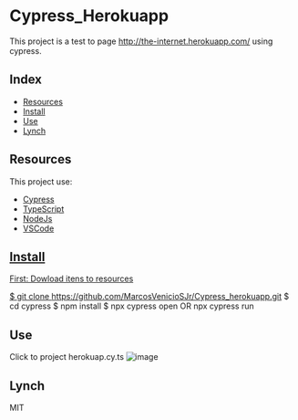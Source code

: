 # Cypress_Herokuapp

This project is a test to page http://the-internet.herokuapp.com/ using cypress.

## Index

- [Resources](#resources)
- [Install](#install)
- [Use](#use)
- [Lynch](#lynch)

## Resources

This project use:
 <ul>
 <li><a href="https://docs.cypress.io/guides/overview/why-cypress"/>Cypress</li>
  <li><a href="https://www.typescriptlang.org/"/>TypeScript</li>
  <li><a href="https://nodejs.org/en"/>NodeJs</li>
  <li><a href="https://code.visualstudio.com/"/>VSCode</li>
 </ul>

## Install
First: Dowload itens to resources

$ git clone https://github.com/MarcosVenicioSJr/Cypress_herokuapp.git
$ cd cypress
$ npm install
$ npx cypress open OR npx cypress run


## Use

Click to project herokuap.cy.ts
![image](https://github.com/MarcosVenicioSJr/Cypress_herokuapp/assets/105061899/d3526ace-bd7a-4c58-9b83-11ee2e57233a)

## Lynch
MIT
